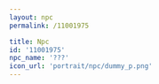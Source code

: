 ```yaml
---
layout: npc
permalink: /11001975

title: Npc
id: '11001975'
npc_name: '???'
icon_url: 'portrait/npc/dummy_p.png'
---
```

